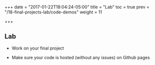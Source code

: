 +++
date = "2017-01-22T18:04:24-05:00"
title = "Lab"
toc = true
prev = "/18-final-projects-lab/code-demos"
weight = 11

+++

## Lab

- Work on your final project

- Make sure your code is hosted (without any issues) on Github pages
